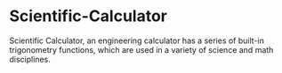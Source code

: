 # Scientific-Calculator
 Scientific Calculator, an engineering calculator has a series of built-in trigonometry functions, which are used in a variety of science and math disciplines.
